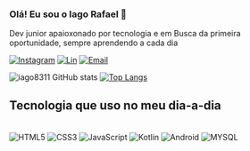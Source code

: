 ### Olá! Eu sou o Iago Rafael 👋

Dev junior apaioxonado por tecnologia e em Busca da primeira oportunidade, sempre aprendendo a cada dia 

[![Instagram](https://img.shields.io/badge/Instagram-E4405F?style=for-the-badge&logo=instagram&logoColor=white)](https://www.instagram.com/iagorafael_m/)
[![Lin](https://img.shields.io/badge/LinkedIn-0077B5?style=for-the-badge&logo=linkedin&logoColor=white)](https://www.linkedin.com/in/iago-rafael-b93ab9244/)
[![Email](https://img.shields.io/badge/Microsoft_Outlook-0078D4?style=for-the-badge&logo=microsoft-outlook&logoColor=white)](https://account.microsoft.com/profile/?refd=outlook.live.com)


![iago8311 GitHub stats](https://github-readme-stats.vercel.app/api?username=iago8311&show_icons=true&theme=dracula)
[![Top Langs](https://github-readme-stats.vercel.app/api/top-langs/?username=iago8311)](https://github.com/iago8311/github-readme-stats)

## Tecnologia que uso no meu dia-a-dia
<div style="display:inline_block"><br/>
<img align="center" alt="HTML5" src ="https://img.shields.io/badge/HTML5-E34F26?style=for-the-badge&logo=html5&logoColor=white">
<img align="center" alt="CSS3" src="https://img.shields.io/badge/CSS3-1572B6?style=for-the-badge&logo=css3&logoColor=white">
<img align="center" alt="JavaScript" src="https://img.shields.io/badge/JavaScript-F7DF1E?style=for-the-badge&logo=javascript&logoColor=black">

<img align="center" alt="Kotlin" src="https://img.shields.io/badge/Kotlin-0095D5?&style=for-the-badge&logo=kotlin&logoColor=whit">
<img align="center" alt="Android" src="https://img.shields.io/badge/Android-3DDC84?style=for-the-badge&logo=android&logoColor=white">
<img align="center" alt="MYSQL" src="https://img.shields.io/badge/MySQL-005C84?style=for-the-badge&logo=mysql&logoColor=white">


</div><BR/>

</div><br/>

